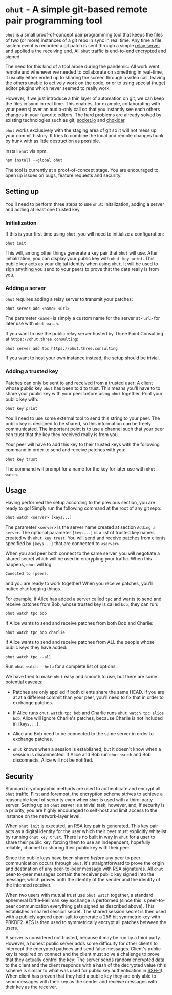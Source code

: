 # `ohut` - A simple git-based remote pair programming tool

`ohut` is a small proof-of-concept pair programming tool that keeps the files of two (or more)
instances of a git repo in sync in real time. Any time a file system event is recorded a git
patch is sent through a simple [relay server](https://github.com/three-consulting/ohut-server)
and applied a the receiving end. All `ohut` traffic is end-to-end encrypted and signed.

The need for this kind of a tool arose during the pandemic: All work went remote and whenever we
needed to collaborate on something in real-time, it usually either ended up to sharing the screen through
a video call, leaving the others unable to actively work on the code, or or to using special (huge)
editor plugins which never seemed to really work.

However, if we just introduce a thin layer of automation on git, we can keep the files in sync
in real time. This enables, for example, collaborating with your peer(s) over an audio-only call so
that you instantly see each others changes in your favorite editors. The hard problems are already
solved by existing technologies such as git, [socket.io](https://github.com/socketio/socket.io) and
[chokidar](https://github.com/paulmillr/chokidar).

`ohut` works exclusively with the staging area of git so it will not mess up your commit history. It
tries to combine the local and remote changes hunk by hunk with as little destruction as possible.

Install `ohut` via npm:

```
npm install --global ohut
```

The tool is currently at a proof-of-concept stage. You are encouraged to open up issues on bugs,
feature requests and security.

## Setting up

You'll need to perform three steps to use `ohut`: Initalization, adding a server and
adding at least one trusted key.

### Initialization

If this is your first time using `ohut`, you will need to initialize a configuration:

```
ohut init
```

This will, among other things generate a key pair that `ohut` will use. After initialization,
you can display your public key with `ohut key print`. This public key acts as your digital
identity when using `ohut`. It will be used to sign anything you send to your peers to prove
that the data really is from you.

### Adding a server

`ohut` requires adding a relay server to transmit your patches:

```
ohut server add <name> <url>
```

The parameter `<name>` is simply a custom name for the server at `<url>` for later
use with `ohut watch`.

If you want to use the public relay server hosted by Three Point Consulting at `https://ohut.three.consulting`:

```
ohut server add tpc https://ohut.three.consulting
```

If you want to host your own instance instead, the setup should be trivial.

### Adding a trusted key

Patches can only be sent to and received from a trusted user: A client whose public key `ohut`
has been told to trust. This means you'll have to to share your public key with your
peer before using `ohut` together. Print your public key with:

```
ohut key print
```

You'll need to use some external tool to send this string to your peer. The public key
is designed to be shared, so this information can be freely communicated. The important
point is to use a channel such that your peer can trust that the key they received really
is from you.

Your peer will have to add this key to their trusted keys with the following command
in order to send and receive patches with you:

```
ohut key trust
```

The command will prompt for a name for the key for later use with `ohut watch`.

## Usage

Having performed the setup according to the previous section, you are ready to go! Simply run the
following command at the root of any git repo:

```
ohut watch <server> [keys...]
```

The parameter `<server>` is the server name created at section `Adding a server`. The optional
parameter `[keys...]` is a list of trusted key names created with `ohut key trust`. You will send and
receive patches from clients specified by `[keys...]` that are connected to `<server>`.

When you and peer both connect to the same server, you will negotiate a shared secret which will be used
in encrypting your traffic. When this happens, `ohut` will log

```
Conected to [peer].
```

and you are ready to work together! When you receive patches, you'll notice `ohut` logging things.

For example, if Alice has added a server called `tpc` and wants to send and receive patches from Bob, whose
trusted key is called `bob`, they can run:

```
ohut watch tpc bob
```

If Alice wants to send and receive patches from both Bob and Charlie:

```
ohut watch tpc bob charlie
```

If Alice wants to send and receive patches from ALL the people whose public keys they have added:

```
ohut watch tpc --all
```

Run `ohut watch --help` for a complete list of options.

We have tried to make `ohut` easy and smooth to use, but there are some potential caveats:

- Patches are only applied if both clients share the same HEAD. If you are at
  at a different commit than your peer, you'll need to fix that in order to exchange patches.

- If Alice runs `ohut watch tpc bob` and Charlie runs `ohut watch tpc alice bob`, Alice will
  ignore Charlie's patches, because Charlie is not included in `[keys...]`.

- Alice and Bob need to be connected to the same server in order to exchange patches.

- `ohut` knows when a session is established, but it doesn't know when a session is disconnected.
  If Alice and Bob run `ohut watch` and Bob disconnects, Alice will not be notified.

## Security

Standard cryptographic methods are used to authenticate and encrypt all `ohut` traffic.
First and foremost, the encryption scheme strives to achieve a reasonable level of security
even when `ohut` is used with a third-party server. Setting up an `ohut` server is a trivial
task, however, and, if security is a priority, you are highly encouraged to self-host and limit
access to the instance on the network-layer level.

When `ohut init` is executed, an RSA key pair is generated. This key pair acts as a digital
identity for the user which their peer must explicitly whitelist by running `ohut key trust`.
There is no built in way in `ohut` for a user to share their public key, forcing them to use
an independent, hopefully reliable, channel for sharing their public key with their peer.

Since the public keys have been shared _before_ any peer to peer communication occurs through
`ohut`, it's straightforward to prove the origin and destination of any peer-to-peer message
with RSA signatures. All `ohut` peer-to-peer messages contain the receiver public key signed
into the message, which proves both the identity of the sender and the identity of the intended
receiver.

When two users with mutual trust use `ohut watch` together, a standard ephemeral Diffie-Hellman
key exchange is performed (since this is peer-to-peer communication everything gets signed as
described above). This establishes a shared session secret. The shared session secret is then
used with a publicly agreed upon salt to generate a 256 bit symmetric key with PBKDF2. AES is
then used to symmetrically encrypt all patches between the users.

A server is considered not trusted, because it may be run by a third party. However, a honest
public server adds some difficulty for other clients to intercept the encrypted pathces and
send false messages. Client's public key is required on connect and the client must solve a
challenge to prove that they actually control the key: The server sends random encrypted data
to the client and the client responds with a hash of the decrypted value (this scheme is similar
to what was used for public key authentication in
[SSH-1](https://docstore.mik.ua/orelly/networking_2ndEd/ssh/ch03_04.htm#ch03-83508.html)). When
client has proven that they hold a public key they are only able to send messages with their
key as the sender and receive messages with their key as the receiver.

